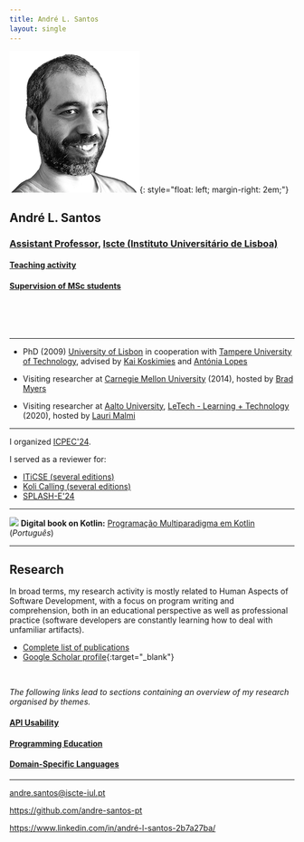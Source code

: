 ```yaml
---
title: André L. Santos
layout: single
---
```


![André L. Santos](andre_l_santos.png){: style="float: left; margin-right: 2em;"}


## André L. Santos
### [Assistant Professor](https://ciencia.iscte-iul.pt/authors/andre-leal-santos/cv), [Iscte (Instituto Universitário de Lisboa)](http://www.iscte-iul.pt)

#### [Teaching activity](teaching)
#### [Supervision of MSc students](supervision)
<br>
<br>
<br>

***

- PhD (2009) [University of Lisbon](https://www.ulisboa.pt/en) in cooperation with [Tampere University of Technology](https://www.tuni.fi/en), advised by [Kai Koskimies](https://dblp.org/pid/60/3159.html) and [Antónia Lopes](https://www.di.fc.ul.pt/~mal/)

- Visiting researcher at [Carnegie Mellon University](https://www.cmu.edu) (2014), hosted by [Brad Myers](https://www.cs.cmu.edu/~bam/)

- Visiting researcher at [Aalto University](https://www.aalto.fi/en), [LeTech - Learning + Technology](https://research.cs.aalto.fi/LeTech/) (2020), hosted by [Lauri Malmi](http://www.cs.hut.fi/~lma)


***

I organized [ICPEC'24](http://icpeconf.org/2024).

I served as a reviewer for:
- [ITiCSE (several editions)](https://iticse.acm.org)
- [Koli Calling (several editions)](https://www.kolicalling.fi)
- [SPLASH-E'24](https://2024.splashcon.org/track/splash-2024-SPLASH-E)

***

![](kotlin.png) **Digital book on Kotlin:**  [Programação Multiparadigma em Kotlin](kotlin)  (*Português*)

***

## Research
In broad terms, my research activity is mostly related to Human Aspects of Software Development, with a focus on program writing and comprehension, both in an educational perspective as well as professional practice (software developers are constantly learning how to deal with unfamiliar artifacts).


- [Complete list of publications](publications)
- [Google Scholar profile](https://scholar.google.com/citations?hl=pt-PT&user=sYMVDNgAAAAJ&view_op=list_works){:target="_blank"}

<br>

*The following links lead to sections containing an overview of my research organised by themes.*

#### <i class="fa fa-handshake-o fa-lg"></i> [API Usability](apiusability)
#### <i class="fa fa-book fa-lg"></i> [Programming Education](programmingeducation)
#### <i class="fa fa-language fa-lg"></i> [Domain-Specific Languages](dsl)

<!--
#### <i class="fa fa-gears fa-lg"></i> [Software Maintenance and Evolution](maintenance)
#### <i class="fa fa-indent fa-lg"></i> [Projectional Editors](editors)
-->


***


<i class="fa fa-envelope fa-2x"></i> <a href="mailto:andre.santos@iscte-iul.pt">andre.santos@iscte-iul.pt</a>

<i class="fa fa-github-square fa-2x"></i> <https://github.com/andre-santos-pt>

<i class="fa fa-linkedin-square fa-2x"></i> <https://www.linkedin.com/in/andré-l-santos-2b7a27ba/>
